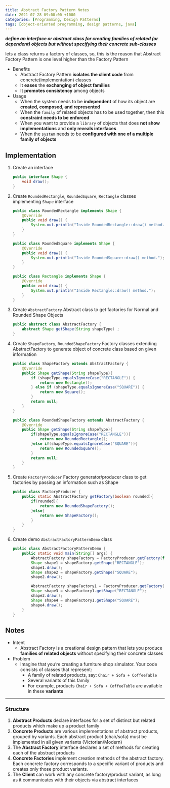 ```yaml
---
title: Abstract Factory Pattern Notes
date: 2021-07-28 09:00:00 +1000
categories: [Programming, Design Patterns]
tags: [object-oriented programming, design patterns, java]
---
```


**_define an interface or abstract class for creating families of related (or dependent) objects but without specifying their concrete sub-classes_**

lets a class returns a factory of classes, so, this is the reason that Abstract Factory Pattern is one level higher than the Factory Pattern

- Benefits
  - Abstract Factory Pattern **isolates the client code** from concrete(implementation) classes
  - It **eases** the **exchanging of object families**
  - It **promotes consistency** among objects
- Usage
  - When the system needs to be **independent** of how its object are **created, composed, and represented**
  - When the `family` of related objects has to be used together, then this **constraint needs to be enforced**
  - When you want to provide a `library` of objects that does **not show implementations** and **only reveals interfaces**
  - When the `system` needs to be **configured with one of a multiple family of objects**

## Implementation

1. Create an interface

   ```java
   public interface Shape {
       void draw();
   }
   ```

2. Create `RoundedRectangle`, `RoundedSquare`, `Rectangle` classes implementing `Shape` interface

   ```java
   public class RoundedRectangle implements Shape {
       @Override
       public void draw() {
           System.out.println("Inside RoundedRectangle::draw() method.");
       }
   }
   ```

   ```java
   public class RoundedSquare implements Shape {
       @Override
       public void draw() {
           System.out.println("Inside RoundedSquare::draw() method.");
       }
   }
   ```

   ```java
   public class Rectangle implements Shape {
       @Override
       public void draw() {
           System.out.println("Inside Rectangle::draw() method.");
       }
   }
   ```

3. Create `AbstractFactory` Abstract class to get factories for Normal and Rounded Shape Objects

   ```java
   public abstract class AbstractFactory {
       abstract Shape getShape(String shapeType) ;
   }
   ```

4. Create `ShapeFactory`, `RoundedShapeFactory` Factory classes extending AbstractFactory to generate object of concrete class based on given information

   ```java
   public class ShapeFactory extends AbstractFactory {
       @Override
       public Shape getShape(String shapeType){
           if (shapeType.equalsIgnoreCase("RECTANGLE")) {
               return new Rectangle();
           } else if (shapeType.equalsIgnoreCase("SQUARE")) {
               return new Square();
           }
           return null;
       }
   }
   ```

   ```java
   public class RoundedShapeFactory extends AbstractFactory {
       @Override
       public Shape getShape(String shapeType){
           if(shapeType.equalsIgnoreCase("RECTANGLE")){
               return new RoundedRectangle();
           }else if(shapeType.equalsIgnoreCase("SQUARE")){
               return new RoundedSquare();
           }
           return null;
       }
   }
   ```

5. Create `FactoryProducer` Factory generator/producer class to get factories by passing an information such as Shape

   ```java
   public class FactoryProducer {
       public static AbstractFactory getFactory(boolean rounded){
           if(rounded){
               return new RoundedShapeFactory();
           }else{
               return new ShapeFactory();
           }
       }
   }
   ```

6. Create demo `AbstractFactoryPatternDemo` class

   ```java
   public class AbstractFactoryPatternDemo {
       public static void main(String[] args) {
           AbstractFactory shapeFactory = FactoryProducer.getFactory(false);
           Shape shape1 = shapeFactory.getShape("RECTANGLE");
           shape1.draw();
           Shape shape2 = shapeFactory.getShape("SQUARE");
           shape2.draw();

           AbstractFactory shapeFactory1 = FactoryProducer.getFactory(true);
           Shape shape3 = shapeFactory1.getShape("RECTANGLE");
           shape3.draw();
           Shape shape4 = shapeFactory1.getShape("SQUARE");
           shape4.draw();
       }
   }
   ```

## Notes

- Intent
  - Abstract Factory is a creational design pattern that lets you produce **families of related objects** without specifying their concrete classes
- Problem
  - Imagine that you’re creating a furniture shop simulator. Your code consists of classes that represent:
    - A family of related products, say: `Chair + Sofa + CoffeeTable`
    - Several variants of this family
    - For example, products `Chair + Sofa + CoffeeTable` are available in these **variants**

---

### Structure

1. **Abstract Products** declare interfaces for a set of distinct but related products which make up a product family
2. **Concrete Products** are various implementations of abstract products, grouped by variants. Each abstract product (chair/sofa) must be implemented in all given variants (Victorian/Modern)
3. The **Abstract Factory** interface declares a set of methods for creating each of the abstract products
4. **Concrete Factories** implement creation methods of the abstract factory. Each concrete factory corresponds to a specific variant of products and creates only those product variants.
5. The **Client** can work with any concrete factory/product variant, as long as it communicates with their objects via abstract interfaces
